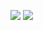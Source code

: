<img src="https://github-readme-stats.vercel.app/api?username=axyst" /> <img src="https://github-readme-stats.vercel.app/api/top-langs/?username=axyst&layout=compact" />
